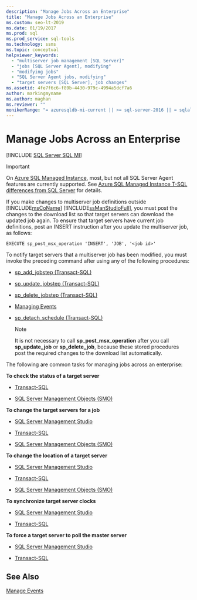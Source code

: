 ```yaml
---
description: "Manage Jobs Across an Enterprise"
title: "Manage Jobs Across an Enterprise"
ms.custom: seo-lt-2019
ms.date: 01/19/2017
ms.prod: sql
ms.prod_service: sql-tools
ms.technology: ssms
ms.topic: conceptual
helpviewer_keywords: 
  - "multiserver job management [SQL Server]"
  - "jobs [SQL Server Agent], modifying"
  - "modifying jobs"
  - "SQL Server Agent jobs, modifying"
  - "target servers [SQL Server], job changes"
ms.assetid: 4fe7f6c6-f89b-4430-979c-4994a5dcf7a6
author: markingmyname
ms.author: maghan
ms.reviewer: ""
monikerRange: "= azuresqldb-mi-current || >= sql-server-2016 || = sqlallproducts-allversions"
---
```

# Manage Jobs Across an Enterprise
[!INCLUDE [SQL Server SQL MI](../../includes/applies-to-version/sql-asdbmi.md)]

> [!IMPORTANT]  
> On [Azure SQL Managed Instance](/azure/sql-database/sql-database-managed-instance), most, but not all SQL Server Agent features are currently supported. See [Azure SQL Managed Instance T-SQL differences from SQL Server](/azure/sql-database/sql-database-managed-instance-transact-sql-information#sql-server-agent) for details.

If you make changes to multiserver job definitions outside [!INCLUDE[msCoName](../../includes/msconame_md.md)] [!INCLUDE[ssManStudioFull](../../includes/ssmanstudiofull-md.md)], you must post the changes to the download list so that target servers can download the updated job again. To ensure that target servers have current job definitions, post an INSERT instruction after you update the multiserver job, as follows:  
  
```  
EXECUTE sp_post_msx_operation 'INSERT', 'JOB', '<job id>'  
```  
  
To notify target servers that a multiserver job has been modified, you must invoke the preceding command after using any of the following procedures:  
  
-   [sp_add_jobstep (Transact-SQL)](../../relational-databases/system-stored-procedures/sp-add-jobstep-transact-sql.md)  
  
-   [sp_update_jobstep (Transact-SQL)](../../relational-databases/system-stored-procedures/sp-update-jobstep-transact-sql.md)  
  
-   [sp_delete_jobstep (Transact-SQL)](../../relational-databases/system-stored-procedures/sp-delete-jobstep-transact-sql.md)  
  
-   [Managing Events](../../relational-databases/system-stored-procedures/sp-attach-schedule-transact-sql.md)  
  
-   [sp_detach_schedule (Transact-SQL)](../../relational-databases/system-stored-procedures/sp-detach-schedule-transact-sql.md)  
  
    > [!NOTE]  
    > It is not necessary to call **sp_post_msx_operation** after you call **sp_update_job** or **sp_delete_job**, because these stored procedures post the required changes to the download list automatically.  
  
The following are common tasks for managing jobs across an enterprise:  
  
**To check the status of a target server**  
  
-   [Transact-SQL](../../relational-databases/system-stored-procedures/sp-help-targetserver-transact-sql.md)  
  
-   [SQL Server Management Objects (SMO)](../../relational-databases/server-management-objects-smo/sql-server-management-objects-smo-programming-guide.md)  
  
**To change the target servers for a job**  
  
-   [SQL Server Management Studio](../../ssms/agent/modify-the-target-servers-for-a-job.md)  
  
-   [Transact-SQL](../../relational-databases/system-stored-procedures/sp-add-jobserver-transact-sql.md)  
  
-   [SQL Server Management Objects (SMO)](../../relational-databases/server-management-objects-smo/sql-server-management-objects-smo-programming-guide.md)  
  
**To change the location of a target server**  
  
-   [SQL Server Management Studio](../../ssms/agent/specify-a-target-server-s-location-sql-server-management-studio.md)  
  
-   [Transact-SQL](../../relational-databases/system-stored-procedures/sp-msx-enlist-transact-sql.md)  
  
-   [SQL Server Management Objects (SMO)](../../relational-databases/server-management-objects-smo/sql-server-management-objects-smo-programming-guide.md)  
  
**To synchronize target server clocks**  
  
-   [SQL Server Management Studio](../../ssms/agent/synchronize-target-server-clocks-sql-server-management-studio.md)  
  
-   [Transact-SQL](../../relational-databases/system-stored-procedures/sp-resync-targetserver-transact-sql.md)  
  
**To force a target server to poll the master server**  
  
-   [SQL Server Management Studio](../../ssms/agent/force-a-target-server-to-poll-the-master-server.md)  
  
-   [Transact-SQL](../../relational-databases/system-stored-procedures/sp-post-msx-operation-transact-sql.md)  
  
## See Also  
[Manage Events](../../ssms/agent/manage-events.md)  
